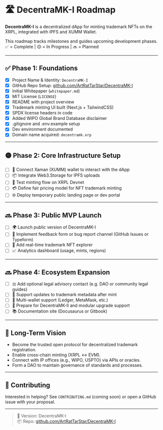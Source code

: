 # 🛣️ DecentraMK-I Roadmap

**DecentraMK-I** is a decentralized dApp for minting trademark NFTs on the XRPL, integrated with IPFS and XUMM Wallet.

This roadmap tracks milestones and guides upcoming development phases. ✅ = Complete | 🟡 = In Progress | 🔜 = Planned

---

## ✅ Phase 1: Foundations

- [x] Project Name & Identity: `DecentraMK-I`
- [x] GitHub Repo Setup: [github.com/ArtRatTarStar/DecentraMK-I](https://github.com/ArtRatTarStar/DecentraMK-I)
- [x] Initial Whitepaper (`whitepaper.md`)
- [x] MIT License (`LICENSE`)
- [x] README with project overview
- [x] Trademark minting UI built (Next.js + TailwindCSS)
- [x] SPDX license headers in code
- [x] Added WIPO Global Brand Database disclaimer
- [x] .gitignore and .env.example setup
- [x] Dev environment documented
- [x] Domain name acquired: `decentramk.xrp`

---

## 🟡 Phase 2: Core Infrastructure Setup

- [ ] 🔐 Connect Xaman (XUMM) wallet to interact with the dApp  
- [ ] 📦 Integrate Web3.Storage for IPFS uploads  
- [ ] 🧪 Test minting flow on XRPL Devnet  
- [ ] 💳 Define fair pricing model for NFT trademark minting  
- [ ] 🌐 Deploy temporary public landing page or dev portal  

---

## 🔜 Phase 3: Public MVP Launch

- [ ] 🌍 Launch public version of DecentraMK-I
- [ ] 📝 Implement feedback form or bug report channel (GitHub Issues or Typeform)
- [ ] 🧩 Add real-time trademark NFT explorer
- [ ] 📈 Analytics dashboard (usage, mints, regions)

---

## 🔜 Phase 4: Ecosystem Expansion

- [ ] ⚖️ Add optional legal advisory contact (e.g. DAO or community legal guides)
- [ ] 🔁 Support updates to trademark metadata after mint
- [ ] 🔐 Multi-wallet support (Ledger, MetaMask, etc.)
- [ ] 🧬 Prepare for DecentraMK-II and modular upgrade support
- [ ] 📚 Documentation site (Docusaurus or Gitbook)

---

## 🚀 Long-Term Vision

- Become the trusted open protocol for decentralized trademark registration.
- Enable cross-chain minting (XRPL ↔️ EVM).
- Connect with IP offices (e.g., WIPO, USPTO) via APIs or oracles.
- Form a DAO to maintain governance of standards and processes.

---

## 👀 Contributing

Interested in helping? See `CONTRIBUTING.md` (coming soon) or open a GitHub issue with your proposal.

---

> 🪪 Version: DecentraMK-I  
> 📦 Repo: [github.com/ArtRatTarStar/DecentraMK-I](https://github.com/ArtRatTarStar/DecentraMK-I)
